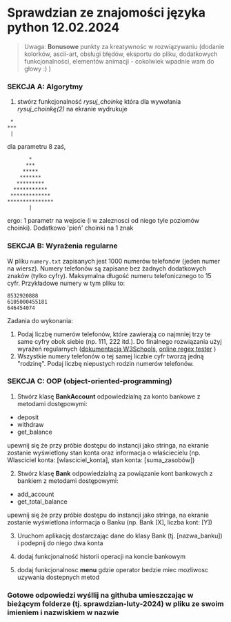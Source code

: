 # Sprawdzian ze znajomości języka python 12.02.2024

> Uwaga: **Bonusowe** punkty za kreatywnośc w rozwiązywaniu (dodanie kolorków, ascii-art, obsługi błędów, eksportu do pliku, dodatkowych funkcjonalności, elementów animacji - cokolwiek wpadnie wam do głowy :) )

### SEKCJA A: Algorytmy
1. stwórz funkcjonalność *rysuj_choinkę* która dla wywołania *rysuj_choinkę(2)* na ekranie wydrukuje
```
 *
***
 |
```
dla parametru 8 zaś, 
```
       *
      ***
     *****
    *******
   *********
  ***********
 *************
***************
       |
```
ergo: 1 parametr na wejscie (i w zaleznosci od niego tyle poziomów choinki). Dodatkowo 'pień' choinki na 1 znak

### SEKCJA B: Wyrażenia regularne
W pliku `numery.txt` zapisanych jest 1000 numerów telefonów (jeden numer na wiersz). Numery telefonów są zapisane bez żadnych dodatkowych znaków (tylko cyfry). Maksymalna długość numeru telefonicznego to 15 cyfr. Przykładowe numery w tym pliku to:

```
8532920888
6105000455181
646454074
```

Zadania do wykonania:
1. Podaj liczbę numerów telefonów, które zawierają co najmniej trzy te same cyfry obok siebie (np. 111, 222 itd.). Do finalnego rozwiązania użyj wyrażeń regularnych ([dokumentacja W3Schools](https://www.w3schools.com/python/python_regex.asp), [online regex tester](https://regex101.com/) )
2. Wszystkie numery telefonów o tej samej liczbie cyfr tworzą jedną "rodzinę". Podaj liczbę niepustych rodzin numerów telefonów.

### SEKCJA C: OOP (object-oriented-programming)
1. Stwórz klasę **BankAccount** odpowiedzialną za konto bankowe z metodami dostępowymi:
- deposit
- withdraw
- get_balance

upewnij się że przy próbie dostępu do instancji jako stringa, na ekranie zostanie wyświetlony stan konta oraz informacja o właściecielu (np. Wlasciciel konta: [wlasciciel_konta], stan konta: [suma_zasobów])


2. Stwórz klasę **Bank** odpowiedzialną za powiązanie kont bankowych z bankiem z metodami dostępowymi:
- add_account
- get_total_balance

upewnij się że przy próbie dostępu do instancji jako stringa, na ekranie zostanie wyświetlona informacja o Banku (np. Bank [X], liczba kont: [Y])


3. Uruchom aplikację dostarczając dane do klasy Bank (tj. [nazwa_banku]) i podepnij do niego dwa konta


4. dodaj funkcjonalność historii operacji na koncie bankowym
   

5. dodaj funkcjonalnosc **menu** gdzie operator bedzie miec mozliwosc uzywania dostepnych metod 


### Gotowe odpowiedzi wyśllij na githuba umieszczając w bieżącym folderze (tj. sprawdzian-luty-2024) w pliku ze swoim imieniem i nazwiskiem w nazwie



